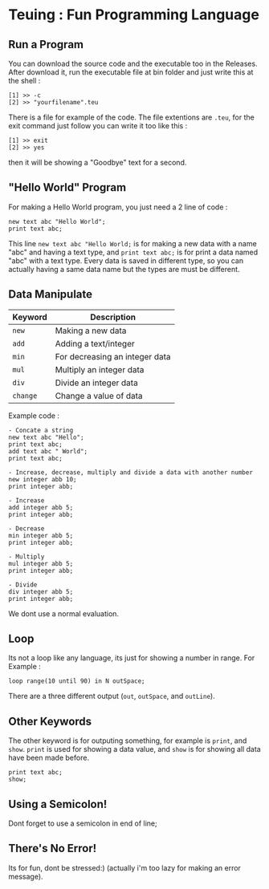 # Teuing : Fun Programming Language
## Run a Program
You can download the source code and the executable too in the Releases. After download it, run the executable file at bin folder and just write this at the shell : 
```
[1] >> -c
[2] >> "yourfilename".teu
```
There is a file for example of the code. The file extentions are `.teu`, for the exit command just follow you can write it too like this : 
```
[1] >> exit
[2] >> yes
```
then it will be showing a "Goodbye" text for a second.
## "Hello World" Program
For making a Hello World program, you just need a 2 line of code : 
```
new text abc "Hello World";
print text abc;
```
This line `new text abc "Hello World;` is for making a new data with a name "abc" and having a text type, and `print text abc;` is for print a data named "abc" with a text type. Every data is saved in different type, so you can actually having a same data name but the types are must be different.
## Data Manipulate
| Keyword | Description                                |
|---------|--------------------------------------------|
|`new`    |Making a new data                           |
|`add`    |Adding a text/integer                       |
|`min`    |For decreasing an integer data              |
|`mul`    |Multiply an integer data                    |
|`div`    |Divide an integer data                      |
|`change` |Change a value of data                      |

Example code :

```
- Concate a string
new text abc "Hello";
print text abc;
add text abc " World";
print text abc;

- Increase, decrease, multiply and divide a data with another number
new integer abb 10;
print integer abb;

- Increase
add integer abb 5;
print integer abb;

- Decrease
min integer abb 5;
print integer abb;

- Multiply
mul integer abb 5;
print integer abb;

- Divide
div integer abb 5;
print integer abb;
```
We dont use a normal evaluation.
## Loop
Its not a loop like any language, its just for showing a number in range.
For Example :
```
loop range(10 until 90) in N outSpace;
```
There are a three different output (`out`, `outSpace`, and `outLine`).
## Other Keywords
The other keyword is for outputing something, for example is `print`, and `show`. `print` is used for showing a data value, and `show` is for showing all data have been made before.
```
print text abc;
show;
```
## Using a Semicolon!
Dont forget to use a semicolon in end of line;
## There's No Error!
Its for fun, dont be stressed:) (actually i'm too lazy for making an error message).